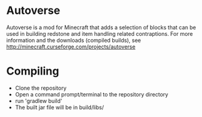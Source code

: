 Autoverse
==============
Autoverse is a mod for Minecraft that adds a selection of blocks that can be used in building redstone and item handling related contraptions.
For more information and the downloads (compiled builds), see http://minecraft.curseforge.com/projects/autoverse

Compiling
=========
* Clone the repository
* Open a command prompt/terminal to the repository directory
* run 'gradlew build'
* The built jar file will be in build/libs/